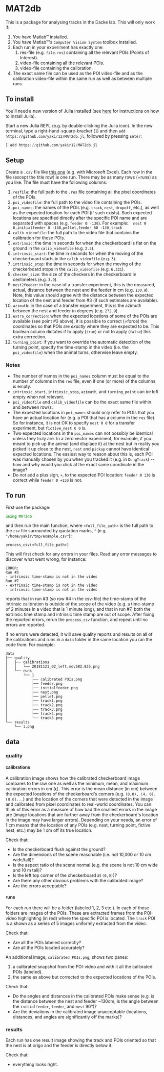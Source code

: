 # MAT2db

This is a package for analysing tracks in the Dacke lab. This will only work if:
1. You have Matlab™ installed.
2. You have Matlab™'s `Computer Vision System` toolbox installed.
3. Each run in your experiment has exactly one:
    1. res-file (e.g. `file.res`) containing all the relevant POIs (Points of Interest).
    2. video-file containing all the relevant POIs.
    3. video-file containing the calibration.
4. The exact same file can be used as the POI video-file and as the calibration video-file within the same run as well as between multiple runs.

## To install
You'll need a new version of Julia installed (see [here](https://julialang.org/downloads/) for instructions on how to install Julia).

Start a new Julia REPL (e.g. by double-clicking the Julia icon). In the new terminal, type a right-hand-square-bracket (`]`) and then `add https://github.com/yakir12/MAT2db.jl`, followed by pressing `Enter`:
```julia
] add https://github.com/yakir12/MAT2db.jl
```

## Setup
Create a `.csv` file like [this one](/example/example.csv) (e.g. with Microsoft Excel). Each row in the file (except the title row) is one run. There may be as many rows (=runs) as you like. The file must have the following columns:
1. `resfile`: the full path to the `.res` file containing all the pixel coordinates of the POIs.
2. `poi_videofile`: the full path to the video file containing the POIs.
3. `poi_names`: the names of the POIs (e.g. `track`, `nest`, `dropoff`, etc.), as well as the expected location for each POI (if such exists). Such expected locations are specified directly after the specific POI name and are separated with spaces (e.g. `feeder 0 -130`). For example:
   `nest 0 0,initialfeeder 0 -130,pellet,feeder 50 -130,track`
4. `calib_videofile`: the full path to the video file that contains the calibration for these POIs.
5. `extrinsic`: the time in seconds for when the checkerboard is flat on the ground in the `calib_videofile` (e.g. `2.5`).
6. `intrinsic_start`: the time in seconds for when the moving of the checkerboard starts in the `calib_videofile` (e.g. `3`).
7. `intrinsic_stop`: the time in seconds for when the moving of the checkerboard stops in the `calib_videofile` (e.g. `6.321`).
8. `checker_size`: the size of the checkers in the checkerboard in centimeters (e.g. `3.9`).
9. `nest2feeder`: in the case of a transfer experiment, this is the measured, actual, distance between the nest and the feeder in cm (e.g. `130.9`). Note, this value should agree with the distance between the expected location of the nest and feeder from #3 (if such estimates are available). 
10. `azimuth`: in the case of a transfer experiment, this is the azimuth between the nest and feeder in degrees (e.g. `272.9`).
11. `extra_correction`: when the expected locations of some of the POIs are available (see point #3 above), it is possible to correct (=force) the coordinates so that POIs are *exactly* where they are expected to be. This boolean column dictates if to apply (`true`) or not to apply (`false`) this extra correction.
12. `turning_point`: if you want to override the automatic detection of the turning point, specify the time-stamp in the video (i.e. the `poi_videofile`) when the animal turns, otherwise leave empty.

### Notes
- The number of names in the `poi_names` column must be equal to the number of columns in the `res` file, even if one (or more) of the columns is empty.
- `intrinsic_start`, `intrinsic_stop`, `azimuth`, and `turning_point` can be left empty when not relevant.
- `poi_videofile` and `calib_videofile` can be the exact same file within and between row/s. 
- The expected locations in `poi_names` should only refer to POIs that you have an actual location for (e.g. a POI that has a column in the `res` file). So for instance, it is not OK to specify `nest 0 0` for a transfer experiment, but `fictive_nest 0 0` is.
- Two expected locations in the `poi_names` can not possibly be identical unless they truly are. In a zero vector experiment, for example, if you meant to pick up the animal (and displace it) at the nest but in reality you picked it up close to the nest, `nest` and `pickup` cannot have identical expected locations. The easiest way to reason about this is, each POI was manually chosen by you when you tracked it (e.g. in `DungTrack`) -- how and why would you click at the exact same coordinate in the image?
- Do not add a plus sign, `+`, to the expected POI location: `feeder 0 130` is correct while `feeder 0 +130` is not. 


## To run
First use the package:
```julia
using MAT2db
```
and then run the main function, where `<full_file_path>` is the full path to the `csv` file surrounded by quotation marks, `"` (e.g. `"/home/yakir/tmp/example.csv"`):
```
process_csv(<full_file_path>)
```

This will first check for any errors in your files. Read any error messages to discover what went wrong, for instance:
```
ERROR: 
Run #3
- intrinsic time-stamp is not in the video
Run #7
- extrinsic time-stamp is not in the video
- intrinsic time-stamp is not in the video
```
reports that in run #3 (so row #4 in the csv-file) the time-stamp of the intrinsic calibration is outside of the scope of the video (e.g. a time-stamp of 2 minutes in a video that is 1 minute long), and that in run #7, both the extrinsic time stamp and intrinsic time stamp are out of scope. After fixing the reported errors, rerun the `process_csv` function, and repeat until no errors are reported.

If no errors were detected, it will save quality reports and results on all of the calibrations and runs in a `data` folder in the same location you ran the code from. For example:
```
data
├── quality
│   ├── calibrations
│   │   └── 20181121_02_left.mov582.835.png
│   └── runs
│       └── 1
│           ├── calibrated POIs.png
│           ├── feeder.png
│           ├── initialfeeder.png
│           ├── nest.png
│           ├── pellet.png
│           ├── track1.png
│           ├── track2.png
│           ├── track3.png
│           ├── track4.png
│           └── track5.png
└── results
    └── 1.png
```
## data
### quality
#### calibrations
A calibration image shows how the calibrated checkerboard image compares to the raw one as well as the minimum, mean, and maximum calibration errors in cm (ϵ). This error is the mean distance (in cm) between the expected locations of the checkerboard's corners (e.g. `(0,0), (4, 0), (8,0)...`) and the location of the corners that were detected in the image and calibrated from pixel coordinates to real-world coordinates. You can think of this error as a measure of how bad the smallest errors in the image are (image locations that are further away from the checkerboard's location in the image may have larger errors). Depending on your needs, an error of 1 cm means that the location of any POIs (e.g. nest, turning point, fictive nest, etc.) may be 1 cm off its true location.

Check that:
- Is the checkerboard flush against the ground?
- Are the dimensions of the scene reasonable (i.e. not 10,000 or 10 cm wide/tall)?
- Is the aspect ratio of the scene normal (e.g. the scene is not 10 cm wide and 10 m tall)?
- Is the left top corner of the checkerboard at `(0,0)`)?
- Are there any other obvious problems with the calibrated image? 
- Are the errors acceptable?
#### runs
For each run there will be a folder (labeled 1, 2, 3 etc.). In each of those folders are images of the POIs. These are extracted frames from the POI-video highlighting (in red) where the specific POI is located. The `track` POI is a shown as a series of 5 images uniformly extracted from the video.

Check that:
- Are all the POIs labeled correctly?
- Are all the POIs located accurately?

An additional image, `calibrated POIs.png`, shows two panes:
1. a calibrated snapshot from the POI-video and with it all the calibrated POIs (labeled).
2. the same as above but corrected to the expected locations of the POIs.

Check that:
- Do the angles and distances in the calibrated POIs make sense (e.g. is the distance between the nest and feeder ~130cm, is the angle between the `initialfeeder`, `feeder`, and `nest` 90°)?
- Are the deviations in the calibrated image unacceptable (locations, distances, and angles are significantly off the marks)?
### results
Each run has one result image showing the track and POIs oriented so that the nest is at origo and the feeder is directly below it. 

Check that:
- everything looks right.
